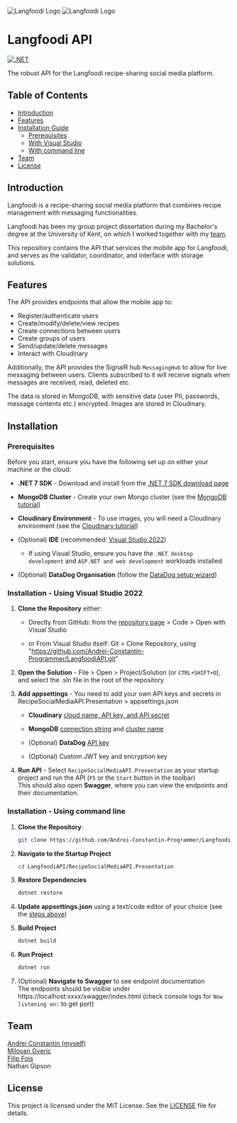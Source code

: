 ![Langfoodi Logo](https://github.com/Andrei-Constantin-Programmer/LangfoodiAPI/assets/55529876/a85bc7c6-85f1-47f2-9492-6c9b8fcac7b6.png#gh-dark-mode-only)
![Langfoodi Logo](https://github.com/Andrei-Constantin-Programmer/LangfoodiAPI/assets/55529876/f06925f0-f036-43fc-90c9-b8a9a3bbe430.png#gh-light-mode-only)


# Langfoodi API
[![.NET](https://github.com/Andrei-Constantin-Programmer/LangfoodiAPI/actions/workflows/dotnet.yml/badge.svg)](https://github.com/Andrei-Constantin-Programmer/LangfoodiAPI/actions/workflows/dotnet.yml)

The robust API for the Langfoodi recipe-sharing social media platform.


## Table of Contents
- [Introduction](#introduction)
- [Features](#features)
- [Installation Guide](#installation)
  - [Prerequisites](#prerequisites)
  - [With Visual Studio](#with-vs)
  - [With command line](#with-cmd) 
- [Team](#team)
- [License](#license)



## Introduction  
Langfoodi is a recipe-sharing social media platform that combines recipe management with messaging functionalities.  

Langfoodi has been my group project dissertation during my Bachelor's degree at the University of Kent, on which I worked together with my [team](#team).  

This repository contains the API that services the mobile app for Langfoodi, and serves as the validator, coordinator, and interface with storage solutions. 



## Features
The API provides endpoints that allow the mobile app to:
- Register/authenticate users
- Create/modify/delete/view recipes
- Create connections between users
- Create groups of users
- Send/update/delete messages
- Interact with Cloudinary

Additionally, the API provides the SignalR hub `MessagingHub` to allow for live messaging between users. Clients subscribed to it will receive signals when messages are received, read, deleted etc.

The data is stored in MongoDB, with sensitive data (user PII, passwords, message contents etc.) encrypted. Images are stored in Cloudinary.



## Installation
### Prerequisites
Before you start, ensure you have the following set up on either your machine or the cloud:
- **.NET 7 SDK** - Download and install from the [.NET 7 SDK download page](https://dotnet.microsoft.com/download/dotnet/7.0)

- **MongoDB Cluster** - Create your own Mongo cluster (see the [MongoDB tutorial](https://www.mongodb.com/docs/atlas/tutorial/create-new-cluster/))

- **Cloudinary Environment** - To use images, you will need a Cloudinary environment (see the [Cloudinary tutorial](https://cloudinary.com/documentation/how_to_integrate_cloudinary))

- (Optional) **IDE** (recommended: [Visual Studio 2022](https://visualstudio.microsoft.com/downloads/))

  -  If using Visual Studio, ensure you have the `.NET desktop development` and `ASP.NET and web development` workloads installed

- (Optional) **DataDog Organisation** (follow the [DataDog setup wizard](https://www.datadoghq.com/))



<a name="with-vs"></a>
### Installation - Using Visual Studio 2022
1. **Clone the Repository** either:

    - Directly from GitHub: from the [repository page](https://github.com/Andrei-Constantin-Programmer/LangfoodiAPI) > Code > Open with Visual Studio

    - or From Visual Studio itself: Git > Clone Repository, using "https://github.com/Andrei-Constantin-Programmer/LangfoodiAPI.git"

2. **Open the Solution** - File > Open > Project/Solution (or `CTRL+SHIFT+O`), and select the .sln file in the root of the repository
<a name="app-settings"></a>
3. **Add appsettings** - You need to add your own API keys and secrets in RecipeSocialMediaAPI.Presentation > appsettings.json  
    - **Cloudinary** [cloud name, API key, and API secret](https://cloudinary.com/documentation/cloudinary_credentials_tutorial)  

    - **MongoDB** [connection string](https://www.mongodb.com/resources/products/fundamentals/mongodb-connection-string#:~:text=How%20to%20get%20your%20MongoDB,connection%20string%20for%20your%20cluster.) and [cluster name](https://www.mongodb.com/resources/products/fundamentals/clusters)

    - (Optional) **DataDog** [API key](https://docs.datadoghq.com/account_management/api-app-keys/)  

    - (Optional) Custom JWT key and encryption key  

4. **Run API** - Select `RecipeSocialMediaAPI.Presentation` as your startup project and run the API (`F5` or the `Start` button in the toolbar)  
   This should also open **Swagger**, where you can view the endpoints and their documentation.



<a name="with-cmd"></a>
### Installation - Using command line
1. **Clone the Repository**:

   ```bash
   git clone https://github.com/Andrei-Constantin-Programmer/LangfoodiAPI.git
   ```
2. **Navigate to the Startup Project**

   ```bash
   cd LangfoodiAPI/RecipeSocialMediaAPI.Presentation
   ```
3. **Restore Dependencies**

   ```bash
   dotnet restore
   ```
4. **Update appsettings.json** using a text/code editor of your choice (see the [steps above](#app-settings))

5. **Build Project**

   ```bash
   dotnet build
   ```
6. **Run Project**

   ```bash
   dotnet run
   ```
7. (Optional) **Navigate to Swagger** to see endpoint documentation  
  The endpoints should be visible under https://localhost:xxxx/swagger/index.html (check console logs for `Now listening on:` to get port)



## Team  
[Andrei Constantin (myself)](https://github.com/Andrei-Constantin-Programmer)  
[Milovan Gveric](https://github.com/Unknown807)  
[Filip Fois](https://github.com/filip-edu)  
Nathan Gipson



## License
This project is licensed under the MIT License. See the [LICENSE](LICENSE) file for details.
